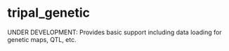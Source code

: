 # tripal_genetic
UNDER DEVELOPMENT: Provides basic support including data loading for genetic maps, QTL, etc.
